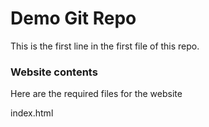 # Demo Git Repo

This is the first line in the first file of this repo.

### Website contents

Here are the required files for the website

index.html